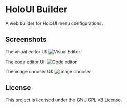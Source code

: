 # HoloUI Builder

A web builder for HoloUI menu configurations.

## Screenshots

The visual editor UI:
![Visual Editor](https://i-work-at-the.cocaine.institute/Lizzy62ceeed7ZPXgXid2XyDt.png)

The code editor UI:
![Code editor](https://i-work-at-the.cocaine.institute/Lizzy62ceef22admwZHn90xz8.png)

The image chooser UI:
![Image chooser](https://i-work-at-the.cocaine.institute/Lizzy62ceef4fBH5jXpNdLzjn.png)

## License
This project is licensed under the [GNU GPL v3 License](LICENSE).